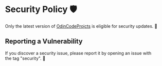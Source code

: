 # Security Policy 🛡️

Only the latest version of [OdinCodeProjcts](https://github.com/itkrivoshei/OdinCodeProjcts/tree/main) is eligible for security updates. 🔄

## Reporting a Vulnerability

If you discover a security issue, please report it by opening an issue with the tag "security". 🐛
